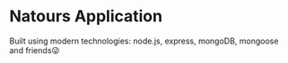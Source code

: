 # Natours Application

Built using modern technologies: node.js, express, mongoDB, mongoose and friends😜
